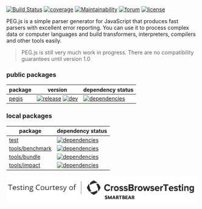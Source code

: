 [![Build Status](https://dev.azure.com/pegjs/pegjs/_apis/build/status/Azure%20Pipelines?branchName=master)](https://dev.azure.com/pegjs/pegjs/_build/latest?definitionId=1?branchName=master)
[![coverage](https://img.shields.io/coveralls/github/pegjs/pegjs.svg)](https://coveralls.io/github/pegjs/pegjs)
[![Maintainability](https://api.codeclimate.com/v1/badges/2d1f0313dea3e28e191f/maintainability)](https://codeclimate.com/github/pegjs/pegjs/maintainability)
[![forum](https://gitq.com/badge.svg)](https://gitq.com/pegjs/pegjs)
[![license](https://img.shields.io/badge/license-mit-blue.svg)](https://opensource.org/licenses/MIT)

PEG.js is a simple parser generator for JavaScript that produces fast parsers with excellent error reporting. You can use it to process complex data or computer languages and build transformers, interpreters, compilers and other tools easily.

> PEG.js is still very much work in progress. There are no compatibility guarantees until version 1.0

### public packages

| package | version | dependency status |
| ------- | ------- | ----------------- |
| [pegjs][P001] | [![release][P002]][P003] [![dev][P004]][P005] | [![dependencies][P006]][P007] |

### local packages

| package | dependency status |
| ------- | ----------------- |
| [test][H001] | [![dependencies][H002]][H003] |
| [tools/benchmark][H004] | [![dependencies][H005]][H006] |
| [tools/bundle][H007] | [![dependencies][H008]][H009] |
| [tools/impact][H010] | [![dependencies][H011]][H012] |

[<img src="website/img/CBT_OS-logo_Black-H.png" width="500" />](https://crossbrowsertesting.com/)

<!-- packages/pegjs -->
[P001]: https://github.com/pegjs/pegjs/tree/master/packages/pegjs
[P002]: https://img.shields.io/npm/v/pegjs.svg
[P003]: https://www.npmjs.com/package/pegjs
[P004]: https://img.shields.io/npm/v/pegjs/dev.svg
[P005]: https://github.com/pegjs/pegjs
[P006]: https://img.shields.io/david/pegjs/pegjs.svg?path=packages/pegjs
[P007]: https://david-dm.org/pegjs/pegjs?path=packages/pegjs

<!-- test -->
[H001]: https://github.com/pegjs/pegjs/tree/master/test
[H002]: https://img.shields.io/david/pegjs/pegjs.svg?path=test
[H003]: https://david-dm.org/pegjs/pegjs?path=test

<!-- tools/benchmark -->
[H004]: https://github.com/pegjs/pegjs/tree/master/tools/benchmark
[H005]: https://img.shields.io/david/pegjs/pegjs.svg?path=tools/benchmark
[H006]: https://david-dm.org/pegjs/pegjs?path=tools/benchmark

<!-- tools/bundle -->
[H007]: https://github.com/pegjs/pegjs/tree/master/tools/bundle
[H008]: https://img.shields.io/david/pegjs/pegjs.svg?path=tools/bundle
[H009]: https://david-dm.org/pegjs/pegjs?path=tools/bundle

<!-- tools/impact -->
[H010]: https://github.com/pegjs/pegjs/tree/master/tools/impact
[H011]: https://img.shields.io/david/pegjs/pegjs.svg?path=tools/impact
[H012]: https://david-dm.org/pegjs/pegjs?path=tools/impact
